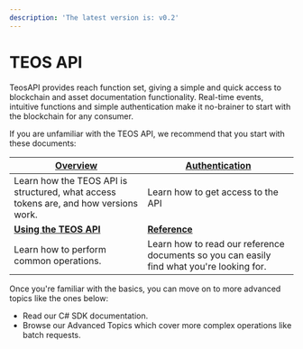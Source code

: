 ```yaml
---
description: 'The latest version is: v0.2'
---
```


# TEOS API

TeosAPI provides reach function set, giving a simple and quick access to blockchain and asset documentation functionality. Real-time events, intuitive functions and simple authentication make it no-brainer to start with the blockchain for any consumer.

If you are unfamiliar with the TEOS API, we recommend that you start with these documents:

| ****[**Overview**](overview/)****                                                    | [Authentication](authentication.md)                                                       |
| ------------------------------------------------------------------------------------ | ----------------------------------------------------------------------------------------- |
| Learn how the TEOS API is structured, what access tokens are, and how versions work. | Learn how to get access to the API                                                        |
| ****[**Using the TEOS API**](using-the-teos-api/)****                                | ****[**Reference**](reference/)****                                                       |
| Learn how to perform common operations.                                              | Learn how to read our reference documents so you can easily find what you're looking for. |

Once you're familiar with the basics, you can move on to more advanced topics like the ones below:

* Read our C# SDK documentation.
* Browse our Advanced Topics which cover more complex operations like batch requests.



